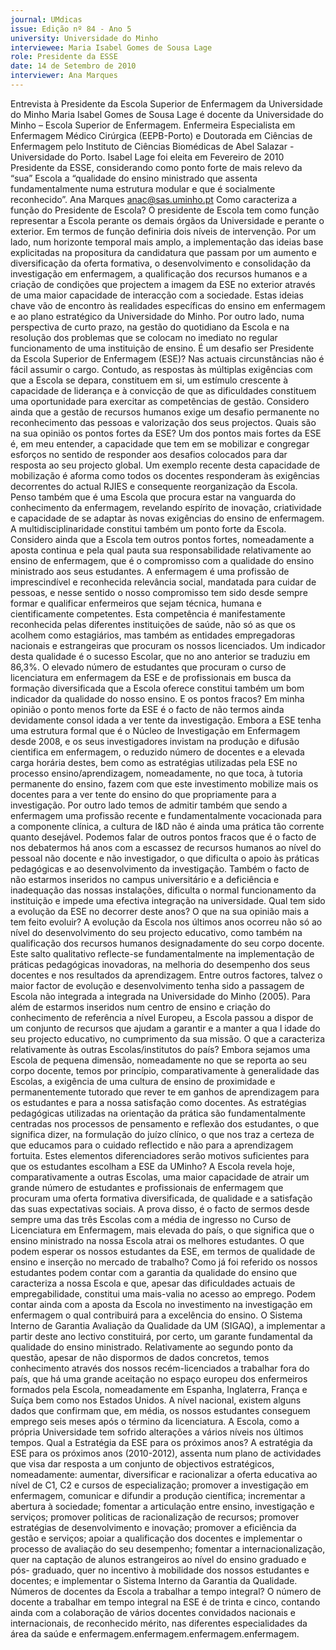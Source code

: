 ```yaml
---
journal: UMdicas
issue: Edição nº 84 - Ano 5
university: Universidade do Minho
interviewee: Maria Isabel Gomes de Sousa Lage
role: Presidente da ESSE
date: 14 de Setembro de 2010
interviewer: Ana Marques
---
```



Entrevista à Presidente da Escola Superior de
Enfermagem da Universidade do Minho
Maria Isabel Gomes de Sousa Lage é docente da Universidade do
Minho – Escola Superior de Enfermagem. Enfermeira Especialista
em Enfermagem Médico Cirúrgica (EEPB-Porto) e Doutorada em
Ciências de Enfermagem pelo Instituto de Ciências Biomédicas de Abel
Salazar - Universidade do Porto. Isabel Lage foi eleita em Fevereiro de 2010
Presidente da ESSE, considerando como ponto forte de mais relevo da “sua”
Escola a “qualidade do ensino ministrado que assenta fundamentalmente
numa estrutura modular e que é socialmente reconhecido”.
Ana Marques
anac@sas.uminho.pt
Como caracteriza a função do
Presidente de Escola?
O presidente de Escola tem como
função representar a Escola
perante os demais órgãos da
Universidade e perante o exterior.
Em termos de função definiria dois
níveis de intervenção. Por um lado,
num horizonte temporal mais
amplo, a implementação das ideias
base explicitadas na propositura
da candidatura que passam por um
aumento e diversificação da oferta
formativa, o desenvolvimento e
consolidação da investigação em
enfermagem, a qualificação dos
recursos humanos e a criação de
condições que projectem a
imagem da ESE no exterior através
de uma maior capacidade de
interacção com a sociedade. Estas
ideias chave vão de encontro às
realidades específicas do ensino
em enfermagem e ao plano
estratégico da Universidade do
Minho. Por outro lado, numa
perspectiva de curto prazo, na
gestão do quotidiano da Escola e
na resolução dos problemas que
se colocam no imediato no regular
funcionamento de uma instituição
de ensino.
É um desafio ser Presidente da
Escola Superior de Enfermagem
(ESE)?
Nas actuais circunstâncias não é
fácil assumir o cargo. Contudo, as
respostas às múltiplas exigências
com que a Escola se depara,
constituem em si, um estímulo
crescente à capacidade de
liderança e à convicção de que as
dificuldades constituem uma
oportunidade para exercitar as
competências de gestão.
Considero ainda que a gestão de
recursos humanos exige um
desafio permanente no
reconhecimento das pessoas e
valorização dos seus projectos.
Quais são na sua opinião os
pontos fortes da ESE?
Um dos pontos mais fortes da ESE
é, em meu entender, a capacidade
que tem em se mobilizar e
congregar esforços no sentido de
responder aos desafios colocados
para dar resposta ao seu projecto
global. Um exemplo recente desta
capacidade de mobilização é
aforma como todos os docentes
responderam às exigências
decorrentes do actual RJIES e
consequente reorganização da
Escola. Penso também que é uma
Escola que procura estar na
vanguarda do conhecimento da
enfermagem, revelando espírito de
inovação, criatividade e
capacidade de se adaptar às novas
exigências do ensino de
enfermagem.
A multidisciplinaridade constitui
também um ponto forte da Escola.
Considero ainda que a Escola tem
outros pontos fortes,
nomeadamente a aposta continua
e pela qual pauta sua
responsabilidade relativamente ao
ensino de enfermagem, que é o
compromisso com a qualidade do
ensino ministrado aos seus
estudantes. A enfermagem é uma
profissão de imprescindível e
reconhecida relevância social,
mandatada para cuidar de
pessoas, e nesse sentido o nosso
compromisso tem sido desde
sempre formar e qualificar
enfermeiros que sejam técnica,
humana e cientificamente
competentes. Esta competência é
manifestamente reconhecida
pelas diferentes instituições de
saúde, não só as que os acolhem
como estagiários, mas também as
entidades empregadoras
nacionais e estrangeiras que
procuram os nossos licenciados.
Um indicador desta qualidade é o
sucesso Escolar, que no ano
anterior se traduziu em 86,3%. O
elevado número de estudantes
que procuram o curso de
licenciatura em enfermagem da
ESE e de profissionais em busca da
formação diversificada que a
Escola oferece constitui também
um bom indicador da qualidade do
nosso ensino.
E os pontos fracos?
Em minha opinião o ponto menos
forte da ESE é o facto de não
termos ainda devidamente
consol idada a ver tente da
investigação. Embora a ESE tenha
uma estrutura formal que é o
Núcleo de Investigação em
Enfermagem desde 2008, e os
seus investigadores invistam na
produção e difusão cientifica em
enfermagem, o reduzido número
de docentes e a elevada carga
horária destes, bem como as
estratégias utilizadas pela ESE no
processo ensino/aprendizagem,
nomeadamente, no que toca, à
tutoria permanente do ensino,
fazem com que este investimento
mobilize mais os docentes para a
ver tente do ensino do que
propriamente para a investigação.
Por outro lado temos de admitir
também que sendo a enfermagem
uma profissão recente e
fundamentalmente vocacionada
para a componente clínica, a
cultura de I&D não é ainda uma
prática tão corrente quanto
desejável. Podemos falar de outros
pontos fracos que é o facto de nos
debatermos há anos com a
escassez de recursos humanos ao
nível do pessoal não docente e não
investigador, o que dificulta o apoio
às práticas pedagógicas e ao
desenvolvimento da investigação.
Também o facto de não estarmos
inseridos no campus universitário
e a deficiência e inadequação das
nossas instalações, dificulta o
normal funcionamento da
instituição e impede uma efectiva
integração na universidade.
Qual tem sido a evolução da ESE
no decorrer deste anos? O que na
sua opinião mais a tem feito
evoluir?
A evolução da Escola nos últimos
anos ocorreu não só ao nível do
desenvolvimento do seu projecto
educativo, como também na
qualificação dos recursos
humanos designadamente do seu
corpo docente. Este salto
qualitativo reflecte-se
fundamentalmente na
implementação de práticas
pedagógicas inovadoras, na
melhoria do desempenho dos seus
docentes e nos resultados da
aprendizagem. Entre outros
factores, talvez o maior factor de
evolução e desenvolvimento tenha
sido a passagem de Escola não
integrada a integrada na
Universidade do Minho (2005).
Para além de estarmos inseridos
num centro de ensino e criação do
conhecimento de referência a nível
Europeu, a Escola passou a dispor
de um conjunto de recursos que
ajudam a garantir e a manter a
qua l idade do seu projecto
educativo, no cumprimento da sua
missão.
O que a caracteriza relativamente
às outras Escolas/institutos do
país?
Embora sejamos uma Escola de
pequena dimensão,
nomeadamente no que se reporta
ao seu corpo docente, temos por
princípio, comparativamente à
generalidade das Escolas, a
exigência de uma cultura de
ensino de proximidade e
permanentemente tutorado que
rever te em ganhos de
aprendizagem para os estudantes
e para a nossa satisfação como
docentes. As estratégias
pedagógicas utilizadas na
orientação da prática são
fundamentalmente centradas nos
processos de pensamento e
reflexão dos estudantes, o que
significa dizer, na formulação do
juízo clínico, o que nos traz a
certeza de que educamos para o
cuidado reflectido e não para a
aprendizagem fortuita.
Estes elementos diferenciadores
serão motivos suficientes para
que os estudantes escolham a
ESE da UMinho?
A Escola revela hoje,
comparativamente a outras
Escolas, uma maior capacidade de
atrair um grande número de
estudantes e profissionais de
enfermagem que procuram uma
oferta formativa diversificada, de
qualidade e a satisfação das suas
expectativas sociais. A prova
disso, é o facto de sermos desde
sempre uma das três Escolas com
a média de ingresso no Curso de
Licenciatura em Enfermagem,
mais elevada do país, o que
significa que o ensino ministrado
na nossa Escola atrai os melhores
estudantes.
O que podem esperar os nossos
estudantes da ESE, em termos de
qualidade de ensino e inserção no
mercado de trabalho?
Como já foi referido os nossos
estudantes podem contar com a
garantia da qualidade do ensino
que caracteriza a nossa Escola e
que, apesar das dificuldades
actuais de empregabilidade,
constitui uma mais-valia no
acesso ao emprego. Podem contar
ainda com a aposta da Escola no
investimento na investigação em
enfermagem o qual contribuirá
para a excelência do ensino. O
Sistema Interno de Garantia
Avaliação da Qualidade da UM
(SIGAQ), a implementar a partir
deste ano lectivo constituirá, por
certo, um garante fundamental da
qualidade do ensino ministrado.
Relativamente ao segundo ponto
da questão, apesar de não
dispormos de dados concretos,
temos conhecimento através dos
nossos recém-licenciados a
trabalhar fora do país, que há uma
grande aceitação no espaço
europeu dos enfermeiros
formados pela Escola,
nomeadamente em Espanha,
Inglaterra, França e Suíça bem
como nos Estados Unidos. A nível
nacional, existem alguns dados
que confirmam que, em média, os
nossos estudantes conseguem
emprego seis meses após o
término da licenciatura.
A Escola, como a própria
Universidade tem sofrido
alterações a vários níveis nos
últimos tempos. Qual a Estratégia
da ESE para os próximos anos?
A estratégia da ESE para os
próximos anos (2010-2012),
assenta num plano de actividades
que visa dar resposta a um
conjunto de objectivos
estratégicos, nomeadamente: 
aumentar, diversificar e
racionalizar a oferta educativa ao
nível de C1, C2 e cursos de
especialização; promover a
investigação em enfermagem,
comunicar e difundir a produção
científica; incrementar a abertura à
sociedade; fomentar a articulação
entre ensino, investigação e
serviços; promover politicas de
racionalização de recursos;
promover estratégias de
desenvolvimento e inovação;
promover a eficiência da gestão e
serviços; apoiar a qualificação dos
docentes e implementar o
processo de avaliação do seu
desempenho; fomentar a 
internacionalização, quer na
captação de alunos estrangeiros
ao nível do ensino graduado e pós-
graduado, quer no incentivo à
mobilidade dos nossos estudantes
e docentes; e implementar o
Sistema Interno da Garantia da
Qualidade.
Números de docentes da Escola a
trabalhar a tempo integral?
O número de docente a trabalhar
em tempo integral na ESE é de
trinta e cinco, contando ainda com
a colaboração de vários docentes
convidados nacionais e
internacionais, de reconhecido
mérito, nas diferentes
especialidades da área da saúde e
enfermagem.enfermagem.enfermagem.enfermagem.